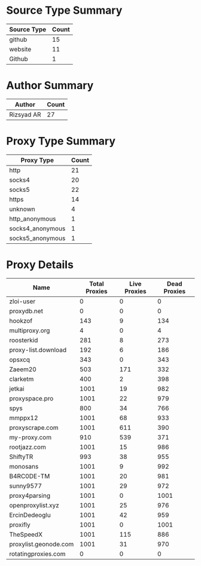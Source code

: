 # Source Type Summary

| Source Type | Count |
|-------------|-------|
| github | 15 |
| website | 11 |
| Github | 1 |


# Author Summary

| Author | Count |
|--------|-------|
| Rizsyad AR | 27 |


# Proxy Type Summary

| Proxy Type | Count |
|------------|-------|
| http | 21 |
| socks4 | 20 |
| socks5 | 22 |
| https | 14 |
| unknown | 4 |
| http_anonymous | 1 |
| socks4_anonymous | 1 |
| socks5_anonymous | 1 |


# Proxy Details

| Name | Total Proxies | Live Proxies | Dead Proxies |
|------|---------------|--------------|---------------|
| zloi-user | 0 | 0 | 0 |
| proxydb.net | 0 | 0 | 0 |
| hookzof | 143 | 9 | 134 |
| multiproxy.org | 4 | 0 | 4 |
| roosterkid | 281 | 8 | 273 |
| proxy-list.download | 192 | 6 | 186 |
| opsxcq | 343 | 0 | 343 |
| Zaeem20 | 503 | 171 | 332 |
| clarketm | 400 | 2 | 398 |
| jetkai | 1001 | 19 | 982 |
| proxyspace.pro | 1001 | 22 | 979 |
| spys | 800 | 34 | 766 |
| mmppx12 | 1001 | 68 | 933 |
| proxyscrape.com | 1001 | 611 | 390 |
| my-proxy.com | 910 | 539 | 371 |
| rootjazz.com | 1001 | 15 | 986 |
| ShiftyTR | 993 | 38 | 955 |
| monosans | 1001 | 9 | 992 |
| B4RC0DE-TM | 1001 | 20 | 981 |
| sunny9577 | 1001 | 29 | 972 |
| proxy4parsing | 1001 | 0 | 1001 |
| openproxylist.xyz | 1001 | 25 | 976 |
| ErcinDedeoglu | 1001 | 42 | 959 |
| proxifly | 1001 | 0 | 1001 |
| TheSpeedX | 1001 | 115 | 886 |
| proxylist.geonode.com | 1001 | 31 | 970 |
| rotatingproxies.com | 0 | 0 | 0 |
